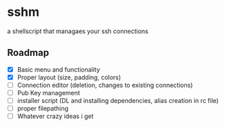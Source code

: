 # sshm
a shellscript that managaes your ssh connections

## Roadmap
- [x] Basic menu and functionality
- [x] Proper layout (size, padding, colors)
- [ ] Connection editor (deletion, changes to existing connections)
- [ ] Pub Key management
- [ ] installer script (DL and installing dependencies, alias creation in rc file)
- [ ] proper filepathing 
- [ ] Whatever crazy ideas i get
